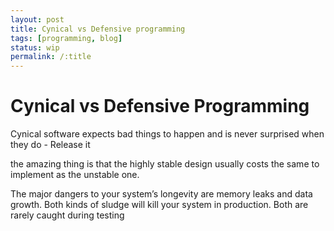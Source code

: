 ```yaml
---
layout: post
title: Cynical vs Defensive programming
tags: [programming, blog]
status: wip
permalink: /:title
---
```


# Cynical vs Defensive Programming

 Cynical software expects bad things to happen and is never surprised when they do - Release it

the amazing thing is that the highly stable design usually costs the same to implement as the unstable one.

The major dangers to your system’s longevity are memory leaks and data growth. Both kinds of sludge will kill your system in production. Both are rarely caught during testing